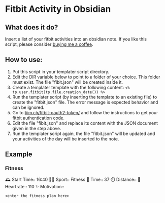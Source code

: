 # Fitbit Activity in Obsidian

## What does it do?

Insert a list of your fitbit activities into an obsidian note.
If you like this script, please consider [buying me a coffee](https://www.buymeacoffee.com/Tiim).

## How to use:

1. Put this script in your templater script directory.
2. Edit the DIR variable below to point to a folder of your choice. 
  This folder must exist. The file "fibit.json" will be created inside it.
3. Create a templater template with the following content: 
  `<% tp.user.fitbit(tp.file.creation_date()) %>`
4. Run the templater script (by inserting the template to an existing file) to create the "fitbit.json" file. 
  The error message is expected behavior and can be ignored.
5. Go to [tiim.ch/fitbit-oauth2-token/](https://tiim.ch/fitbit-oauth2-token/) and follow the instructions 
  to get your fitbit authentication code.
6. Edit the file "fibit.json" and replace its content with the JSON document given in the step above.
7. Run the templater script again, the file "fitbit.json" will be updated and your activities of the day 
  will be inserted to the note.


## Example

### **Fitness**
🕰 Start Time:: 16:40
🤸‍♂️ Sport:: Fitness
📏 Time:: 37
⏱️ Distance:: 
💓 Heartrate:: 110
✨ Motivation::

```fitness
<enter the fitness plan here>
```
